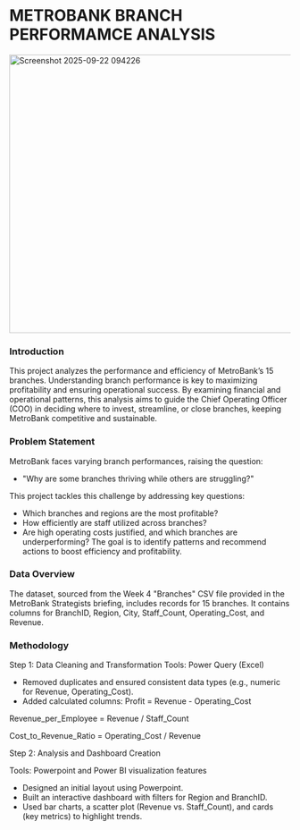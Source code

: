 # METROBANK BRANCH PERFORMAMCE ANALYSIS

<img width="893" height="498" alt="Screenshot 2025-09-22 094226" src="https://github.com/user-attachments/assets/2ee77e1a-47fa-4c76-882c-c0bb6f577504" />

### Introduction
This project analyzes the performance and efficiency of MetroBank’s 15 branches. Understanding branch performance is key to maximizing profitability and ensuring operational success. By examining financial and operational patterns, this analysis aims to guide the Chief Operating Officer (COO) in deciding where to invest, streamline, or close branches, keeping MetroBank competitive and sustainable.

### Problem Statement
MetroBank faces varying branch performances, raising the question:
- "Why are some branches thriving while others are struggling?"

This project tackles this challenge by addressing key questions:
- Which branches and regions are the most profitable?
- How efficiently are staff utilized across branches?
- Are high operating costs justified, and which branches are underperforming?
The goal is to identify patterns and recommend actions to boost efficiency and profitability.

### Data Overview
The dataset, sourced from the Week 4 "Branches" CSV file provided in the MetroBank Strategists briefing, includes records for 15 branches. It contains columns for BranchID, Region, City, Staff_Count, Operating_Cost, and Revenue.

### Methodology
Step 1: Data Cleaning and Transformation
Tools: Power Query (Excel)
- Removed duplicates and ensured consistent data types (e.g., numeric for Revenue, Operating_Cost).
- Added calculated columns:
Profit = Revenue - Operating_Cost

Revenue_per_Employee = Revenue / Staff_Count

Cost_to_Revenue_Ratio = Operating_Cost / Revenue

Step 2: Analysis and Dashboard Creation

Tools: Powerpoint and Power BI visualization features
- Designed an initial layout using Powerpoint.
- Built an interactive dashboard with filters for Region and BranchID.
- Used bar charts, a scatter plot (Revenue vs. Staff_Count), and cards (key metrics) to highlight trends.
